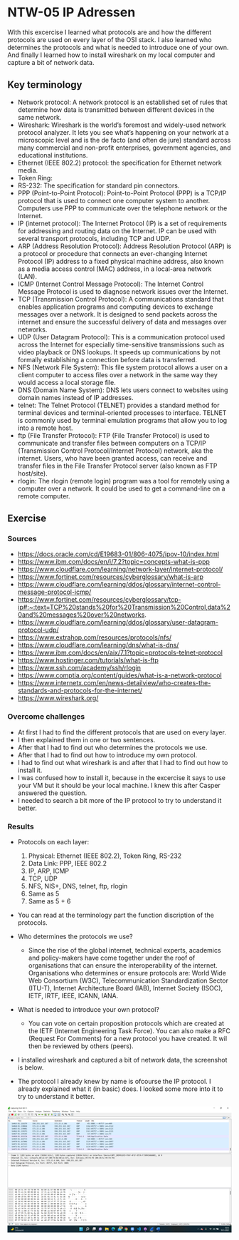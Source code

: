 # NTW-05 IP Adressen
With this excercise I learned what  protocols are and how the different protocols are used on every layer of the OSI stack. I also learned who determines the protocols and what is needed to introduce one of your own. And finally I learned how to install wireshark on my local computer and capture a bit of network data.    

## Key terminology
- Network protocol: A network protocol is an established set of rules that determine how data is transmitted between different devices in the same network. 
- Wireshark: Wireshark is the world’s foremost and widely-used network protocol analyzer. It lets you see what’s happening on your network at a microscopic level and is the de facto (and often de jure) standard across many commercial and non-profit enterprises, government agencies, and educational institutions.  
- Ethernet (IEEE 802.2) protocol: the specification for Ethernet network media.
- Token Ring: 
- RS-232: The specification for standard pin connectors.
- PPP (Point-to-Point Protocol): Point-to-Point Protocol (PPP) is a TCP/IP protocol that is used to connect one computer system to another. Computers use PPP to communicate over the telephone network or the Internet.
- IP (internet protocol): The Internet Protocol (IP) is a set of requirements for addressing and routing data on the Internet. IP can be used with several transport protocols, including TCP and UDP.   
- ARP (Address Resolution Protocol): Address Resolution Protocol (ARP) is a protocol or procedure that connects an ever-changing Internet Protocol (IP) address to a fixed physical machine address, also known as a media access control (MAC) address, in a local-area network (LAN).  
- ICMP (Internet Control Message Protocol): The Internet Control Message Protocol is used to diagnose network issues over the Internet.
- TCP (Transmission Control Protocol): A communications standard that enables application programs and computing devices to exchange messages over a network. It is designed to send packets across the internet and ensure the successful delivery of data and messages over networks.
- UDP (User Datagram Protocol): This is a communication protocol used across the Internet for especially time-sensitive transmissions such as video playback or DNS lookups. It speeds up communications by not formally establishing a connection before data is transferred.  
- NFS (Network File System): This file system protocol allows a user on a client computer to access files over a network in the same way they would access a local storage file.  
- DNS (Domain Name System): DNS lets users connect to websites using domain names instead of IP addresses.   
- telnet: The Telnet Protocol (TELNET) provides a standard method for terminal devices and terminal-oriented processes to interface. TELNET is commonly used by terminal emulation programs that allow you to log into a remote host. 
- ftp (File Transfer Protocol): FTP (File Transfer Protocol) is used to communicate and transfer files between computers on a TCP/IP (Transmission Control Protocol/Internet Protocol) network, aka the internet. Users, who have been granted access, can receive and transfer files in the File Transfer Protocol server (also known as FTP host/site).   
- rlogin: The rlogin (remote login) program was a tool for remotely using a computer over a network. It could be used to get a command-line on a remote computer.  

## Exercise
### Sources
- https://docs.oracle.com/cd/E19683-01/806-4075/ipov-10/index.html 
- https://www.ibm.com/docs/en/i/7.2?topic=concepts-what-is-ppp 
- https://www.cloudflare.com/learning/network-layer/internet-protocol/ 
- https://www.fortinet.com/resources/cyberglossary/what-is-arp 
- https://www.cloudflare.com/learning/ddos/glossary/internet-control-message-protocol-icmp/ 
- https://www.fortinet.com/resources/cyberglossary/tcp-ip#:~:text=TCP%20stands%20for%20Transmission%20Control,data%20and%20messages%20over%20networks. 
- https://www.cloudflare.com/learning/ddos/glossary/user-datagram-protocol-udp/ 
- https://www.extrahop.com/resources/protocols/nfs/ 
- https://www.cloudflare.com/learning/dns/what-is-dns/ 
- https://www.ibm.com/docs/en/aix/7.1?topic=protocols-telnet-protocol 
- https://www.hostinger.com/tutorials/what-is-ftp 
- https://www.ssh.com/academy/ssh/rlogin 
- https://www.comptia.org/content/guides/what-is-a-network-protocol 
- https://www.internetx.com/en/news-detailview/who-creates-the-standards-and-protocols-for-the-internet/ 
- https://www.wireshark.org/ 

### Overcome challenges
- At first I had to find the different protocols that are used on every layer. 
- I then explained them in one or two sentences.
- After that I had to find out who determines the protocols we use. 
- After that I had to find out how to introduce my own protocol. 
- I had to find out what wireshark is and after that I had to find out how to install it. 
- I was confused how to install it, because in the excercise it says to use your VM but it should be your local machine. I knew this after Casper answered the question. 
- I needed to search a bit more of the IP protocol to try to understand it better. 

### Results
- Protocols on each layer:
    1. Physical: Ethernet (IEEE 802.2), Token Ring, RS-232
    2. Data Link: PPP, IEEE 802.2
    3. IP, ARP, ICMP
    4. TCP, UDP
    5. NFS, NIS+, DNS, telnet, ftp, rlogin
    6. Same as 5        
    7. Same as 5 + 6

- You can read at the terminology part the function discription of the protocols.

- Who determines the protocols we use?
    - Since the rise of the global internet, technical experts, academics and policy-makers have come together under the roof of organisations that can ensure the interoperability of the internet. Organisations who determines or ensure protocols are: World Wide Web Consortium (W3C), Telecommunication Standardization Sector (ITU-T), Internet Architecture Board (IAB), Internet Society (ISOC), IETF, IRTF, IEEE, ICANN, IANA.   

- What is needed to introduce your own protocol?
    - You can vote on certain proposition protocols which are created at the IETF (Internet Engineering Task Force). You can also make a RFC (Request For Comments) for a new protocol you have created. It wil then be reviewed by others (peers).
    
- I installed wireshark and captured a bit of network data, the screenshot is below. 

- The protocol I already knew by name is ofcourse the IP protocol. I already explained what it (in basic) does. I looked some more into it to try to understand it better.

![NTW-03](../00_includes/NTW03-1.png)


 